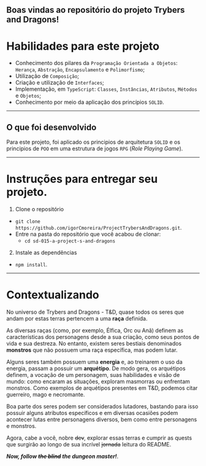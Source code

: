 ## Boas vindas ao repositório do projeto Trybers and Dragons!

# Habilidades para este projeto

- Conhecimento dos pilares da `Programação Orientada a Objetos`: `Herança`, `Abstração`, `Encapsulamento` e `Polimorfismo`;
- Utilização de `Composição`;
- Criação e utilização de `Interfaces`;
- Implementação, em `TypeScript`: `Classes`, `Instâncias`, `Atributos`, `Métodos` e `Objetos`;
- Conhecimento por meio da aplicação dos princípios `SOLID`.

---

## O que foi desenvolvido

Para este projeto, foi aplicado os principios de arquitetura `SOLID` e os principios de `POO` em uma estrutura de jogos `RPG` (_Role Playing Game_).

---

# Instruções para entregar seu projeto.

1. Clone o repositório

- `git clone https://github.com/igorCmoreira/ProjectTrybersAndDragons.git`.
- Entre na pasta do repositório que você acabou de clonar:
  - `cd sd-015-a-project-s-and-dragons`

2. Instale as dependências

- `npm install`.

---

# Contextualizando

No universo de Trybers and Dragons - T&D, quase todos os seres que andam por estas terras pertencem a uma **raça** definida.

As diversas raças (como, por exemplo, Élfica, Orc ou Anã) definem as características dos personagens desde a sua criação, como seus pontos de vida e sua destreza. No entanto, existem seres bestiais denominados **monstros** que não possuem uma raça específica, mas podem lutar.

Alguns seres também possuem uma **energia** e, ao treinarem o uso da energia, passam a possuir um **arquétipo**. De modo gera, os arquétipos definem, a vocação de um personagem, suas habilidades e visão de mundo: como encaram as situações, exploram masmorras ou enfrentam monstros. Como exemplos de arquétipos presentes em T&D, podemos citar guerreiro, mago e necromante.

Boa parte dos seres podem ser considerados lutadores, bastando para isso possuir alguns atributos específicos e em diversas ocasiões podem acontecer lutas entre personagens diversos, bem como entre personagens e monstros.

Agora, cabe a você, nobre ~~dev~~, explorar essas terras e cumprir as quests que surgirão ao longo de sua incrível ~~jornada~~ leitura do README.

**_Now, follow ~~the blind~~ the dungeon master!_**.